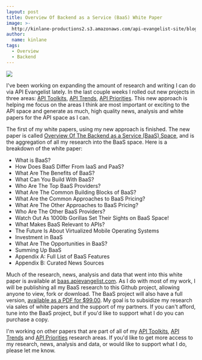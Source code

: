 ```yaml
---
layout: post
title: Overview Of Backend as a Service (BaaS) White Paper
image: >-
  http://kinlane-productions2.s3.amazonaws.com/api-evangelist-site/blog/tag-cloud-black-baas-2.png
author:
  name: kinlane
tags:
  - Overview
  - Backend
---
```

[![](https://s3.amazonaws.com/kinlane-productions2/baas/tag-cloud-black-baas-2.png)](https://apps.facebook.com/marketpage/mu07n26dfwwupqoy6k0xj/item/MWP6Hfn "Overview Of The Backend as a Service (BaaS) Space")

I've been working on expanding the amount of research and writing I can do via API Evangelist lately. In the last couple weeks I rolled out new projects in three areas: [API Toolkits](/2013/04/27/evolving-beyond-api-service-providers-and-api-tools-to-goal-based-api-toolkits/ "API Toolkits"), [API Trends](/2013/04/28/api-trends/), [API Priorities](/2013/04/28/api-priorities/ "API Priorities"). This new approach is helping me focus on the areas I think are most important or exciting to the API space and generate as much, high quality news, analysis and white papers for the API space as I can.

The first of my white papers, using my new approach is finished. The new paper is called [Overview Of The Backend as a Service (BaaS) Space](https://apps.facebook.com/marketpage/mu07n26dfwwupqoy6k0xj/item/MWP6Hfn "Overview Of The Backend as a Service (BaaS) Space"), and is the aggregation of all my research into the BaaS space. Here is a breakdown of the white paper:

*   What is BaaS?
*   How Does BaaS Differ From IaaS and PaaS?
*   What Are The Benefits of BaaS?
*   What Can You Build With BaaS?
*   Who Are The Top BaaS Providers?
*   What Are The Common Building Blocks of BaaS?
*   What Are the Common Approaches to BaaS Pricing?
*   What Are The Other Approaches to BaaS Pricing?
*   Who Are The Other BaaS Providers?
*   Watch Out As 1000lb Gorillas Set Their Sights on BaaS Space!
*   What Makes BaaS Relevant to APIs?
*   The Future Is About Virtualized Mobile Operating Systems
*   Investment in BaaS
*   What Are The Opportunities in BaaS?
*   Summing Up BaaS
*   Appendix A: Full List of BaaS Features
*   Appendix B: Curated News Sources

Much of the research, news, analysis and data that went into this white paper is available at [baas.apievangelist.com](http://baas.apievangelist.com "Backend as a Service"). As I do with most of my work, I will be publishing all my BaaS research to this Github project, allowing anyone to view, fork or download. The BaaS project will also have a full version, [available as a PDF for $99.00](https://apps.facebook.com/marketpage/mu07n26dfwwupqoy6k0xj/item/MWP6Hfn). My goal is to subsidize my research via sales of white papers and the support of my partners. If you can't afford, tune into the BaaS project, but if you'd like to support what I do you can purchase a copy.

I'm working on other papers that are part of all of my [API Toolkits](/2013/04/27/evolving-beyond-api-service-providers-and-api-tools-to-goal-based-api-toolkits/ "API Toolkits"), [API Trends](/2013/04/28/api-trends/) and [API Priorities](/2013/04/28/api-priorities/ "API Priorities") research areas. If you'd like to get more access to my research, news, analysis and data, or would like to support what I do, please let me know.